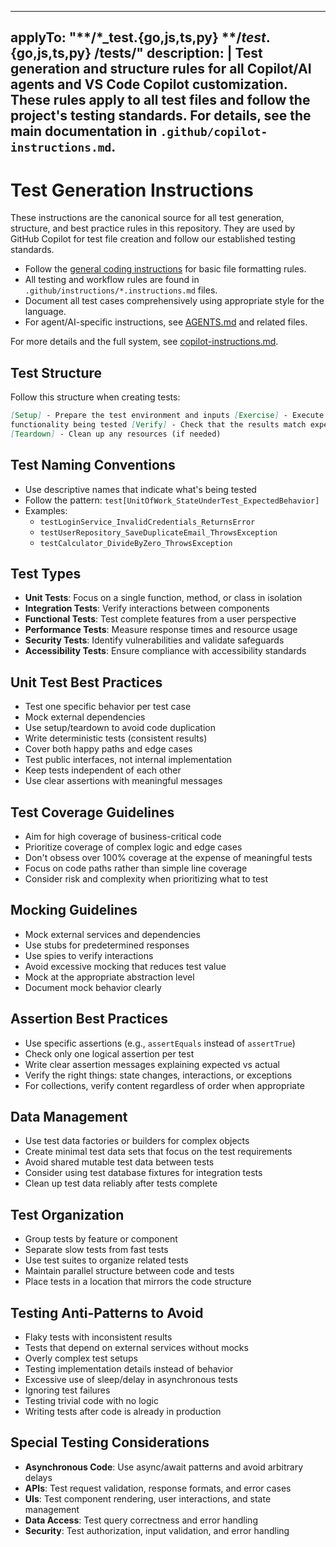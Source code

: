 <!-- file: .github/instructions/test-generation.instructions.md -->
<!-- version: 1.2.1 -->
<!-- guid: test1234-e89b-12d3-a456-426614174000 -->
<!-- DO NOT EDIT: This file is managed centrally in ghcommon repository -->
<!-- To update: Create an issue/PR in jdfalk/ghcommon -->

<!-- prettier-ignore-start -->
<!-- markdownlint-disable -->
---
applyTo: "**/*_test.{go,js,ts,py} **/*test*.{go,js,ts,py} **/tests/**"
description: |
  Test generation and structure rules for all Copilot/AI agents and VS Code Copilot customization. These rules apply to all test files and follow the project's testing standards. For details, see the main documentation in `.github/copilot-instructions.md`.
---
<!-- markdownlint-enable -->
<!-- prettier-ignore-end -->

# Test Generation Instructions

These instructions are the canonical source for all test generation, structure,
and best practice rules in this repository. They are used by GitHub Copilot for
test file creation and follow our established testing standards.

- Follow the [general coding instructions](general-coding.instructions.md) for
  basic file formatting rules.
- All testing and workflow rules are found in
  `.github/instructions/*.instructions.md` files.
- Document all test cases comprehensively using appropriate style for the
  language.
- For agent/AI-specific instructions, see [AGENTS.md](../AGENTS.md) and related
  files.

For more details and the full system, see
[copilot-instructions.md](../copilot-instructions.md).

## Test Structure

Follow this structure when creating tests:

```markdown
[Setup] - Prepare the test environment and inputs [Exercise] - Execute the
functionality being tested [Verify] - Check that the results match expectations
[Teardown] - Clean up any resources (if needed)
```

## Test Naming Conventions

- Use descriptive names that indicate what's being tested
- Follow the pattern: `test[UnitOfWork_StateUnderTest_ExpectedBehavior]`
- Examples:
  - `testLoginService_InvalidCredentials_ReturnsError`
  - `testUserRepository_SaveDuplicateEmail_ThrowsException`
  - `testCalculator_DivideByZero_ThrowsException`

## Test Types

- **Unit Tests**: Focus on a single function, method, or class in isolation
- **Integration Tests**: Verify interactions between components
- **Functional Tests**: Test complete features from a user perspective
- **Performance Tests**: Measure response times and resource usage
- **Security Tests**: Identify vulnerabilities and validate safeguards
- **Accessibility Tests**: Ensure compliance with accessibility standards

## Unit Test Best Practices

- Test one specific behavior per test case
- Mock external dependencies
- Use setup/teardown to avoid code duplication
- Write deterministic tests (consistent results)
- Cover both happy paths and edge cases
- Test public interfaces, not internal implementation
- Keep tests independent of each other
- Use clear assertions with meaningful messages

## Test Coverage Guidelines

- Aim for high coverage of business-critical code
- Prioritize coverage of complex logic and edge cases
- Don't obsess over 100% coverage at the expense of meaningful tests
- Focus on code paths rather than simple line coverage
- Consider risk and complexity when prioritizing what to test

## Mocking Guidelines

- Mock external services and dependencies
- Use stubs for predetermined responses
- Use spies to verify interactions
- Avoid excessive mocking that reduces test value
- Mock at the appropriate abstraction level
- Document mock behavior clearly

## Assertion Best Practices

- Use specific assertions (e.g., `assertEquals` instead of `assertTrue`)
- Check only one logical assertion per test
- Write clear assertion messages explaining expected vs actual
- Verify the right things: state changes, interactions, or exceptions
- For collections, verify content regardless of order when appropriate

## Data Management

- Use test data factories or builders for complex objects
- Create minimal test data sets that focus on the test requirements
- Avoid shared mutable test data between tests
- Consider using test database fixtures for integration tests
- Clean up test data reliably after tests complete

## Test Organization

- Group tests by feature or component
- Separate slow tests from fast tests
- Use test suites to organize related tests
- Maintain parallel structure between code and tests
- Place tests in a location that mirrors the code structure

## Testing Anti-Patterns to Avoid

- Flaky tests with inconsistent results
- Tests that depend on external services without mocks
- Overly complex test setups
- Testing implementation details instead of behavior
- Excessive use of sleep/delay in asynchronous tests
- Ignoring test failures
- Testing trivial code with no logic
- Writing tests after code is already in production

## Special Testing Considerations

- **Asynchronous Code**: Use async/await patterns and avoid arbitrary delays
- **APIs**: Test request validation, response formats, and error cases
- **UIs**: Test component rendering, user interactions, and state management
- **Data Access**: Test query correctness and error handling
- **Security**: Test authorization, input validation, and error handling

